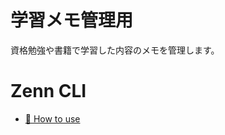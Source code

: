 # 学習メモ管理用

資格勉強や書籍で学習した内容のメモを管理します。

# Zenn CLI

* [📘 How to use](https://zenn.dev/zenn/articles/zenn-cli-guide)